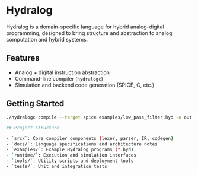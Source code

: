 # Hydralog

Hydralog is a domain-specific language for hybrid analog-digital programming, designed to bring structure and abstraction to analog computation and hybrid systems.

## Features
- Analog + digital instruction abstraction
- Command-line compiler (`hydralogc`)
- Simulation and backend code generation (SPICE, C, etc.)

## Getting Started
```bash
./hydralogc compile --target spice examples/low_pass_filter.hyd -o out.cir

## Project Structure

- `src/`: Core compiler components (lexer, parser, IR, codegen)
- `docs/`: Language specifications and architecture notes
- `examples/`: Example Hydralog programs (*.hyd)
- `runtime/`: Execution and simulation interfaces
- `tools/`: Utility scripts and deployment tools
- `tests/`: Unit and integration tests
